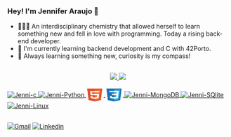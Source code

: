 ### Hey! I'm Jennifer Araujo 👋 
 
- 👩🏽‍💻 An interdisciplinary chemistry that allowed herself to learn something new and fell in love with programming. Today a rising back-end developer.
- 🌱 I'm currently learning backend development and C with 42Porto.
- 🧠 Always learning something new, curiosity is my compass!

##
 
 <div align="center">
  <a href="https://github.com/JenniferAraujo">
  <img height="180em" src="https://github-readme-stats.vercel.app/api?username=JenniferAraujo&show_icons=true&theme=panda&include_all_commits=true&count_private=true"/>
  <img height="180em" src="https://github-readme-stats.vercel.app/api/top-langs/?username=JenniferAraujo&layout=compact&langs_count=7&theme=panda"/>
</div>
          
 <div style="display: inline_block"><br>
  <img align="center" alt="Jenni-c" height="30" width="40" src="https://cdn.jsdelivr.net/gh/devicons/devicon/icons/c/c-original.svg">
  <img align="center" alt="Jenni-Python" height="30" width="40" src="https://cdn.jsdelivr.net/gh/devicons/devicon/icons/python/python-original.svg" />
  <img align="center" alt="Jenni-HTML" height="30" width="40" src="https://raw.githubusercontent.com/devicons/devicon/master/icons/html5/html5-original.svg">
  <img align="center" alt="Jenni-CSS" height="30" width="40" src="https://raw.githubusercontent.com/devicons/devicon/master/icons/css3/css3-original.svg">
  <img align="center" alt="Jenni-MongoDB" height="30" width="40" src="https://cdn.jsdelivr.net/gh/devicons/devicon/icons/mongodb/mongodb-original.svg" />
   <img align="center" alt="Jenni-SQlite" height="30" width="40" src="https://cdn.jsdelivr.net/gh/devicons/devicon/icons/sqlite/sqlite-original.svg" />
  <img align="center" alt="Jenni-Linux" height="30" width="40" src="https://cdn.jsdelivr.net/gh/devicons/devicon/icons/linux/linux-original.svg" />
          
</div>          

##

[![Gmail](https://img.shields.io/badge/Gmail-D14836?style=for-the-badge&logo=gmail&logoColor=white)](mailto:jennyarauj@icloud.com)
[![Linkedin](https://img.shields.io/badge/LinkedIn-0077B5?style=for-the-badge&logo=linkedin&logoColor=white)](https://www.linkedin.com/in/jenniferaraujooliveira)
